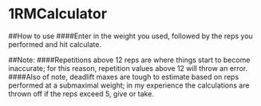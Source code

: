 # 1RMCalculator

##How to use
####Enter in the weight you used, followed by the reps you performed and hit calculate.

##Note:
####Repetitions above 12 reps are where things start to become inaccurate; for this reason, repetition values above 12 will throw an error.
####Also of note, deadlift maxes are tough to estimate based on reps performed at a submaximal weight; in my experience the calculations are thrown off if the reps exceed 5, give or take.
